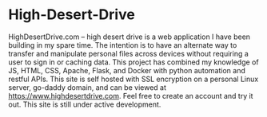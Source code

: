 # High-Desert-Drive
HighDesertDrive.com – high desert drive is a web application I have been building in my spare time. The intention is to have an alternate way to transfer and manipulate personal files across devices without requiring a user to sign in or caching data. This project has combined my knowledge of JS, HTML, CSS, Apache, Flask, and Docker with python automation and restful APIs. This site is self hosted with SSL encryption on a personal Linux server, go-daddy domain, and can be viewed at https://www.highdesertdrive.com. Feel free to create an account and try it out. This site is still under active development.
